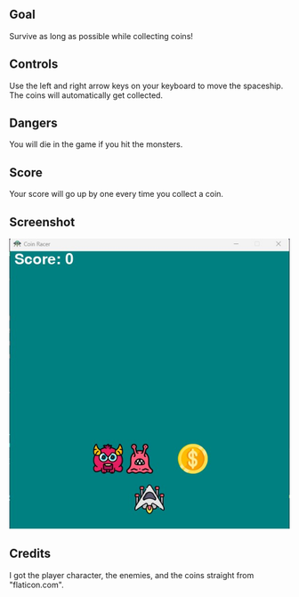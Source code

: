 ## Goal

Survive as long as possible while collecting coins!

## Controls

Use the left and right arrow keys on your keyboard to move the spaceship. The coins will automatically get collected.

## Dangers

You will die in the game if you hit the monsters.

## Score

Your score will go up by one every time you collect a coin.

## Screenshot
![Game Photo](https://raw.githubusercontent.com/AtharvLikesToProgram/coin-racer/main/GamePhoto.jpg)

## Credits

I got the player character, the enemies, and the coins straight from "flaticon.com".
